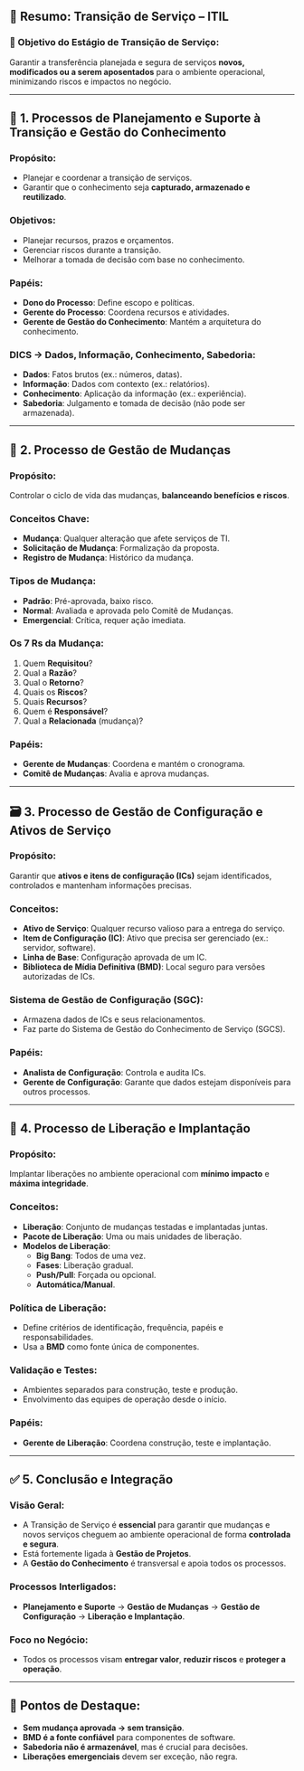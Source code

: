 
## 📘 Resumo: **Transição de Serviço – ITIL**

### 📌 Objetivo do Estágio de Transição de Serviço:
Garantir a transferência planejada e segura de serviços **novos, modificados ou a serem aposentados** para o ambiente operacional, minimizando riscos e impactos no negócio.

---

## 🧩 1. Processos de Planejamento e Suporte à Transição e Gestão do Conhecimento

### Propósito:
- Planejar e coordenar a transição de serviços.
- Garantir que o conhecimento seja **capturado, armazenado e reutilizado**.

### Objetivos:
- Planejar recursos, prazos e orçamentos.
- Gerenciar riscos durante a transição.
- Melhorar a tomada de decisão com base no conhecimento.

### Papéis:
- **Dono do Processo**: Define escopo e políticas.
- **Gerente do Processo**: Coordena recursos e atividades.
- **Gerente de Gestão do Conhecimento**: Mantém a arquitetura do conhecimento.

### DICS → Dados, Informação, Conhecimento, Sabedoria:
- **Dados**: Fatos brutos (ex.: números, datas).
- **Informação**: Dados com contexto (ex.: relatórios).
- **Conhecimento**: Aplicação da informação (ex.: experiência).
- **Sabedoria**: Julgamento e tomada de decisão (não pode ser armazenada).

---

## 🔁 2. Processo de Gestão de Mudanças

### Propósito:
Controlar o ciclo de vida das mudanças, **balanceando benefícios e riscos**.

### Conceitos Chave:
- **Mudança**: Qualquer alteração que afete serviços de TI.
- **Solicitação de Mudança**: Formalização da proposta.
- **Registro de Mudança**: Histórico da mudança.

### Tipos de Mudança:
- **Padrão**: Pré-aprovada, baixo risco.
- **Normal**: Avaliada e aprovada pelo Comitê de Mudanças.
- **Emergencial**: Crítica, requer ação imediata.

### Os 7 Rs da Mudança:
1. Quem **Requisitou**?
2. Qual a **Razão**?
3. Qual o **Retorno**?
4. Quais os **Riscos**?
5. Quais **Recursos**?
6. Quem é **Responsável**?
7. Qual a **Relacionada** (mudança)?

### Papéis:
- **Gerente de Mudanças**: Coordena e mantém o cronograma.
- **Comitê de Mudanças**: Avalia e aprova mudanças.

---

## 🗃️ 3. Processo de Gestão de Configuração e Ativos de Serviço

### Propósito:
Garantir que **ativos e itens de configuração (ICs)** sejam identificados, controlados e mantenham informações precisas.

### Conceitos:
- **Ativo de Serviço**: Qualquer recurso valioso para a entrega do serviço.
- **Item de Configuração (IC)**: Ativo que precisa ser gerenciado (ex.: servidor, software).
- **Linha de Base**: Configuração aprovada de um IC.
- **Biblioteca de Mídia Definitiva (BMD)**: Local seguro para versões autorizadas de ICs.

### Sistema de Gestão de Configuração (SGC):
- Armazena dados de ICs e seus relacionamentos.
- Faz parte do Sistema de Gestão do Conhecimento de Serviço (SGCS).

### Papéis:
- **Analista de Configuração**: Controla e audita ICs.
- **Gerente de Configuração**: Garante que dados estejam disponíveis para outros processos.

---

## 🚀 4. Processo de Liberação e Implantação

### Propósito:
Implantar liberações no ambiente operacional com **mínimo impacto** e **máxima integridade**.

### Conceitos:
- **Liberação**: Conjunto de mudanças testadas e implantadas juntas.
- **Pacote de Liberação**: Uma ou mais unidades de liberação.
- **Modelos de Liberação**:
  - **Big Bang**: Todos de uma vez.
  - **Fases**: Liberação gradual.
  - **Push/Pull**: Forçada ou opcional.
  - **Automática/Manual**.

### Política de Liberação:
- Define critérios de identificação, frequência, papéis e responsabilidades.
- Usa a **BMD** como fonte única de componentes.

### Validação e Testes:
- Ambientes separados para construção, teste e produção.
- Envolvimento das equipes de operação desde o início.

### Papéis:
- **Gerente de Liberação**: Coordena construção, teste e implantação.

---

## ✅ 5. Conclusão e Integração

### Visão Geral:
- A Transição de Serviço é **essencial** para garantir que mudanças e novos serviços cheguem ao ambiente operacional de forma **controlada e segura**.
- Está fortemente ligada à **Gestão de Projetos**.
- A **Gestão do Conhecimento** é transversal e apoia todos os processos.

### Processos Interligados:
- **Planejamento e Suporte** → **Gestão de Mudanças** → **Gestão de Configuração** → **Liberação e Implantação**.

### Foco no Negócio:
- Todos os processos visam **entregar valor**, **reduzir riscos** e **proteger a operação**.

---

## 🧠 Pontos de Destaque:

- **Sem mudança aprovada → sem transição**.
- **BMD é a fonte confiável** para componentes de software.
- **Sabedoria não é armazenável**, mas é crucial para decisões.
- **Liberações emergenciais** devem ser exceção, não regra.
